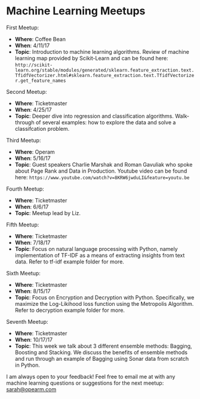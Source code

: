 # Machine Learning Meetups

First Meetup:

- **Where**: Coffee Bean
- **When**: 4/11/17
- **Topic**: Introduction to machine learning algorithms. Review of machine learning map provided by Scikit-Learn and can be found here:
```http://scikit-learn.org/stable/modules/generated/sklearn.feature_extraction.text.TfidfVectorizer.html#sklearn.feature_extraction.text.TfidfVectorizer.get_feature_names```

Second Meetup:

- **Where**: Ticketmaster
- **When**: 4/25/17
- **Topic**: Deeper dive into regression and classification algorithms. Walk-through of several examples: how to explore the data and solve a classifcation problem.

Third Meetup:

- **Where**: Operam
- **When**: 5/16/17
- **Topic**: Guest speakers Charlie Marshak and Roman Gavuliak who spoke about Page Rank and Data in Production. Youtube video can be found here:
``https://www.youtube.com/watch?v=8KRW6jwduLI&feature=youtu.be``


Fourth Meetup:

- **Where**: Ticketmaster
- **When**: 6/6/17
- **Topic**: Meetup lead by Liz.  


Fifth Meetup:

- **Where**: Ticketmaster
- **When**: 7/18/17
- **Topic**: Focus on natural language processing with Python, namely implementation of TF-IDF as a means of extracting insights from text data. Refer to tf-idf example folder for more.


Sixth Meetup:

- **Where**: Ticketmaster
- **When**: 8/15/17
- **Topic**: Focus on Encryption and Decryption with Python. Specifically, we maximize the Log-Likihood loss function using the Metropolis Algorithm. Refer to decryption example folder for more.


Seventh Meetup:

- **Where**: Ticketmaster
- **When**: 10/17/17
- **Topic**: This week we talk about 3 different ensemble methods: Bagging, Boosting and Stacking. We discuss the benefits of ensemble methods and run through an example of Bagging using Sonar data from scratch in Python.  


I am always open to your feedback! Feel free to email me at with any machine learning questions or suggestions for the next meetup: sarah@opearm.com
